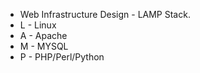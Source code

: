 * Web Infrastructure Design - LAMP Stack.
* L - Linux
* A - Apache
* M - MYSQL
* P - PHP/Perl/Python

